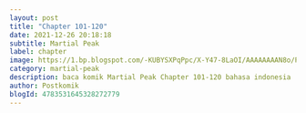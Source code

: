 ```yaml
---
layout: post 
title: "Chapter 101-120"
date: 2021-12-26 20:18:18
subtitle: Martial Peak
label: chapter
image: https://1.bp.blogspot.com/-KUBYSXPqPpc/X-Y47-8LaOI/AAAAAAAAN8o/PoISUbuP1Lc4qQ3ql9bTpdviOAEIz2omgCLcBGAsYHQ/s72-c/1.jpg
category: martial-peak
description: baca komik Martial Peak Chapter 101-120 bahasa indonesia 
author: Postkomik
blogId: 4783531645328272779
---
```

